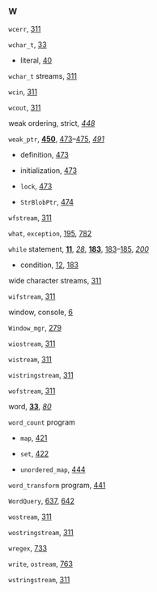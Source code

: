 <h3>W</h3>
<p><code>wcerr</code>, <a href="083-8.1._the_io_classes.html#filepos2078675">311</a></p>
<p><code>wchar_t</code>, <a href="021-2.1._primitive_builtin_types.html#filepos290839">33</a></p>
<ul><li><p>literal, <a href="021-2.1._primitive_builtin_types.html#filepos339078">40</a></p></li></ul>
<p><code>wchar_t</code> streams, <a href="083-8.1._the_io_classes.html#filepos2078675">311</a></p>
<p><code>wcin</code>, <a href="083-8.1._the_io_classes.html#filepos2078675">311</a></p>
<p><code>wcout</code>, <a href="083-8.1._the_io_classes.html#filepos2078675">311</a></p>
<p>weak ordering, strict, <em><a href="112-defined_terms.html#filepos2893643">448</a></em></p>
<p><code>weak_ptr</code>, <strong><a href="113-chapter_12._dynamic_memory.html#filepos2902740">450</a></strong>, <a href="114-12.1._dynamic_memory_and_smart_pointers.html#filepos3062354">473</a>–<a href="114-12.1._dynamic_memory_and_smart_pointers.html#filepos3076977">475</a>, <em><a href="117-chapter_summary.html#filepos3185038">491</a></em></p>
<ul><li><p>definition, <a href="114-12.1._dynamic_memory_and_smart_pointers.html#filepos3062354">473</a></p></li><li><p>initialization, <a href="114-12.1._dynamic_memory_and_smart_pointers.html#filepos3062354">473</a></p></li><li><p><code>lock</code>, <a href="114-12.1._dynamic_memory_and_smart_pointers.html#filepos3062354">473</a></p></li><li><p><code>StrBlobPtr</code>, <a href="114-12.1._dynamic_memory_and_smart_pointers.html#filepos3068886">474</a></p></li></ul>

<p><code>wfstream</code>, <a href="083-8.1._the_io_classes.html#filepos2078675">311</a></p>
<p><code>what</code>, <code>exception</code>, <a href="059-5.6._try_blocks_and_exception_handling.html#filepos1378878">195</a>, <a href="171-18.1._exception_handling.html#filepos4914987">782</a></p>
<p><code>while</code> statement, <strong><a href="013-1.3._a_word_about_comments.html#filepos164930">11</a></strong>, <em><a href="018-defined_terms.html#filepos268446">28</a></em>, <strong><a href="056-5.3._conditional_statements.html#filepos1305765">183</a></strong>, <a href="056-5.3._conditional_statements.html#filepos1305765">183</a>–<a href="057-5.4._iterative_statements.html#filepos1314901">185</a>, <em><a href="061-defined_terms.html#filepos1404703">200</a></em></p>
<ul><li><p>condition, <a href="014-1.4._flow_of_control.html#filepos170706">12</a>, <a href="056-5.3._conditional_statements.html#filepos1305765">183</a></p></li></ul>
<p>wide character streams, <a href="083-8.1._the_io_classes.html#filepos2078675">311</a></p>
<p><code>wifstream</code>, <a href="083-8.1._the_io_classes.html#filepos2078675">311</a></p>
<p>window, console, <a href="012-1.2._a_first_look_at_inputoutput.html#filepos137881">6</a></p>
<p><code>Window_mgr</code>, <a href="075-7.3._additional_class_features.html#filepos1903482">279</a></p>
<p><code>wiostream</code>, <a href="083-8.1._the_io_classes.html#filepos2078675">311</a></p>
<p><code>wistream</code>, <a href="083-8.1._the_io_classes.html#filepos2078675">311</a></p>
<p><code>wistringstream</code>, <a href="083-8.1._the_io_classes.html#filepos2078675">311</a></p>
<p><code>wofstream</code>, <a href="083-8.1._the_io_classes.html#filepos2078675">311</a></p>
<p>word, <strong><a href="021-2.1._primitive_builtin_types.html#filepos290839">33</a></strong>, <em><a href="028-defined_terms.html#filepos624787">80</a></em></p>
<p><code>word_count</code> program</p>
<ul><li><p><code>map</code>, <a href="107-11.1._using_an_associative_container.html#filepos2725651">421</a></p></li><li><p><code>set</code>, <a href="107-11.1._using_an_associative_container.html#filepos2732953">422</a></p></li><li><p><code>unordered_map</code>, <a href="110-11.4._the_unordered_containers.html#filepos2874086">444</a></p></li></ul>

<p><code>word_transform</code> program, <a href="109-11.3._operations_on_associative_containers.html#filepos2855442">441</a></p>
<p><code>WordQuery</code>, <a href="150-15.9._text_queries_revisited.html#filepos4063003">637</a>, <a href="150-15.9._text_queries_revisited.html#filepos4089961">642</a></p>
<p><code>wostream</code>, <a href="083-8.1._the_io_classes.html#filepos2078675">311</a></p>
<p><code>wostringstream</code>, <a href="083-8.1._the_io_classes.html#filepos2078675">311</a></p>
<p><code>wregex</code>, <a href="165-17.3._regular_expressions.html#filepos4655563">733</a></p>
<p><code>write</code>, <code>ostream</code>, <a href="167-17.5._the_io_library_revisited.html#filepos4807913">763</a></p>
<p><code>wstringstream</code>, <a href="083-8.1._the_io_classes.html#filepos2078675">311</a></p>

